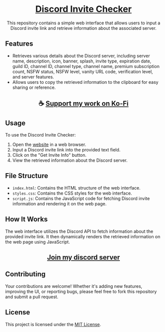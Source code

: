 <div align="center">

# [Discord Invite Checker](https://thatsinewave.github.io/Discord-Invite-Checker)

This repository contains a simple web interface that allows users to input a Discord invite link and retrieve information about the associated server.

</div>

## Features

- Retrieves various details about the Discord server, including server name, description, icon, banner, splash, invite type, expiration date, guild ID, channel ID, channel type, channel name, premium subscription count, NSFW status, NSFW level, vanity URL code, verification level, and server features.
- Allows users to copy the retrieved information to the clipboard for easy sharing or reference.

<div align="center">

## ☕ [Support my work on Ko-Fi](https://ko-fi.com/thatsinewave)

</div>

## Usage

To use the Discord Invite Checker:

1. Open the [website](https://thatsinewave.github.io/Discord-Invite-Checker/) in a web browser.
2. Input a Discord invite link into the provided text field.
3. Click on the "Get Invite Info" button.
4. View the retrieved information about the Discord server.

## File Structure

- `index.html`: Contains the HTML structure of the web interface.
- `styles.css`: Contains the CSS styles for the web interface.
- `script.js`: Contains the JavaScript code for fetching Discord invite information and rendering it on the web page.

## How It Works

The web interface utilizes the Discord API to fetch information about the provided invite link. It then dynamically renders the retrieved information on the web page using JavaScript.

<div align="center">

## [Join my discord server](https://discord.gg/2nHHHBWNDw)

</div>

## Contributing

Your contributions are welcome! Whether it's adding new features, improving the UI, or reporting bugs, please feel free to fork this repository and submit a pull request.

## License

This project is licensed under the [MIT License](LICENSE).
